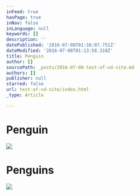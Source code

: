 ```yaml
---
inFeed: true
hasPage: true
inNav: false
inLanguage: null
keywords: []
description: ''
datePublished: '2016-07-08T01:16:07.751Z'
dateModified: '2016-07-08T01:13:58.318Z'
title: Penguin
author: []
sourcePath: _posts/2016-07-08-test-of-vd-site.md
authors: []
publisher: null
starred: false
url: test-of-vd-site/index.html
_type: Article

---
```

# Penguin
![](https://the-grid-user-content.s3-us-west-2.amazonaws.com/1483da49-bfd1-45ee-9c05-aee216ea496b.jpg)

# Penguins
![](https://the-grid-user-content.s3-us-west-2.amazonaws.com/b237fb86-9005-47db-b984-fb1c5685c5f8.jpg)